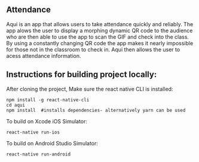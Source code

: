 ## Attendance

Aqui is an app that allows users to take attendance quickly and reliably. The app alows the user to display a morphing dynamic QR code to the audience who are then able to use the app to scan the GIF and check into the class. By using a constantly changing QR code the app makes it nearly impossible for those not in the classroom to check in. Aqui then allows the user to acess attendance information.

## Instructions for building project locally:

After cloning the project, Make sure the react native CLI is installed:
```
npm install -g react-native-cli
cd aqui
npm install  #installs dependencies- alternatively yarn can be used
```
To build on Xcode iOS Simulator:
```
react-native run-ios
```
To build on Android Studio Simulator:
```
react-native run-android
```
